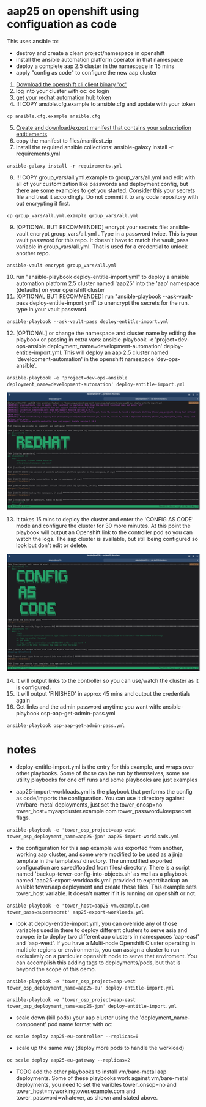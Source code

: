# aap25 on openshift using configuation as code

This uses ansible to:

- destroy and create a clean project/namespace in openshift
- install the ansible automation platform operator in that namespace
- deploy a complete aap 2.5 cluster in the namespace in 15 mins
- apply "config as code" to configure the new aap cluster

1. [Download the openshift cli client binary 'oc'](https://access.redhat.com/downloads/content/290/ver=4.18/rhel---9/4.18.11/x86_64/product-software)
2. log into your cluster with oc: oc login
3. [get your redhat automation hub token](https://console.redhat.com/ansible/automation-hub/token)
4. !!! COPY ansible.cfg.example to ansible.cfg and update with your token

`cp ansible.cfg.example ansible.cfg`

5. [Create and download/export manifest that contains your subscription entitlements](https://access.redhat.com/management/subscription_allocations)
6. copy the manifest to files/manifest.zip
7. install the required ansible collections: ansible-galaxy install -r requirements.yml

`ansible-galaxy install -r requirements.yml`


8. !!! COPY group_vars/all.yml.example to group_vars/all.yml and edit with all of your customization like passwords and deployment config, but there are some examples to get you started. Consider this your secrets file and treat it accordingly. Do not commit it to any code repository with out encrypting it first.

`cp group_vars/all.yml.example group_vars/all.yml`


9. [OPTIONAL BUT RECOMMENDED] encrypt your secrets file: ansible-vault encrypt group_vars/all.yml . Type in a password twice. This is your vault password for this repo. It doesn't have to match the vault_pass variable in group_vars/all.yml. That is used for a credential to unlock another repo.

`ansible-vault encrypt group_vars/all.yml`

10. run "ansible-playbook deploy-entitle-import.yml" to deploy a ansible automation platform 2.5 cluster named 'aap25' into the 'aap' namespace (defaults) on your openshift cluster
11. \[OPTIONAL BUT RECOMMENDED\] run "ansible-playbook --ask-vault-pass deploy-entitle-import.yml" to unencrypt the secrets for the run. type in your vault password.

`ansible-playbook --ask-vault-pass deploy-entitle-import.yml`

12. \[OPTIONAL\] or change the namespace and cluster name by editing the playbook or passing in extra vars: ansible-playbook -e 'project=dev-ops-ansible deployment_name=development-automation' deploy-entitle-import.yml. This will deploy an aap 2.5 cluster named 'development-automation' in the openshift namespace 'dev-ops-ansible'.

`ansible-playbook -e 'project=dev-ops-ansible deployment_name=development-automation' deploy-entitle-import.yml`

![Starting the aap on openshift deployment](https://raw.githubusercontent.com/syspimp/aap25/master/pics/deploy-start.png)

13. It takes 15 mins to deploy the cluster and enter the 'CONFIG AS CODE' mode and configure the cluster for 30 more minutes. At this point the playbook will output an Openshift link to the controller pod so you can watch the logs. The aap cluster is available, but still being configured so look but don't edit or delete.

![Config as code mode activated](https://raw.githubusercontent.com/syspimp/aap25/master/pics/aap-configascode.png)

14. It will output links to the controller so you can use/watch the cluster as it is configured.
15. It will output 'FINISHED' in approx 45 mins and output the credentials again
16. Get links and the admin password anytime you want with: ansible-playbook osp-aap-get-admin-pass.yml

`ansible-playbook osp-aap-get-admin-pass.yml`

# notes
- deploy-entitle-import.yml is the entry for this example, and wraps over other playbooks. Some of those can be run by themselves, some are utility playbooks for one off runs and some playbooks are just examples

- aap25-import-workloads.yml is the playbook that performs the config as code/imports the configuration. You can use it directory against vm/bare-metal deployments, just set the tower_onosp=no tower_host=myaapcluster.example.com tower_password=keepsecret flags.

`ansible-playbook -e 'tower_osp_project=aap-west tower_osp_deployment_name=aap25-jpn' aap25-import-workloads.yml`

- the configuration for this aap example was exported from another, working aap cluster, and some were modified to be used as a jinja template in the templates/ directory. The unmodified exported configuration are saved/loaded from files/ directory. There is a script named 'backup-tower-config-into-objects.sh' as well as a playbook named 'aap25-export-workloads.yml' provided to export/backup an ansible tower/aap deployment and create these files. This example sets tower_host variable. It doesn't matter if it is running on openshift or not.

`ansible-playbook -e 'tower_host=aap25-vm.example.com tower_pass=supersecret' aap25-export-workloads.yml`

- look at deploy-entitle-import.yml, you can override any of those variables used in there to deploy different clusters to serve asia and europe:
  ie to deploy two different aap clusters in namespaces 'aap-east' and 'aap-west'. If you have a Multi-node Openshift Cluster operating in multiple regions or environments, you can assign a cluster to run exclusively on a particuler openshift node to serve that enviroment. You can accomplish this adding tags to deployments/pods, but that is beyond the scope of this demo.

`ansible-playbook -e 'tower_osp_project=aap-west tower_osp_deployment_name=aap25-eu' deploy-entitle-import.yml`

`ansible-playbook -e 'tower_osp_project=aap-east tower_osp_deployment_name=aap25-jpn' deploy-entitle-import.yml`

- scale down (kill pods) your aap cluster using the 'deployment_name-component' pod name format with oc:

`oc scale deploy aap25-eu-controller --replicas=0`

- scale up the same way (deploy more pods to handle the workload)

`oc scale deploy aap25-eu-gateway --replicas=2`

- TODO add the other playbooks to install vm/bare-metal aap deployments. Some of these playbooks work against vm/bare-metal deployments, you need to set the varibles tower_onsop=no and tower_host=myworkingtower.example.com and tower_password=whatever, as shown and stated above.
